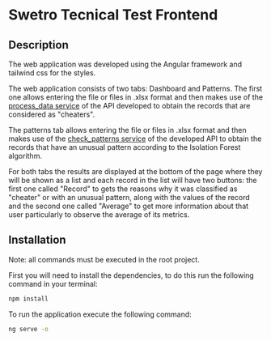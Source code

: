 # Swetro Tecnical Test Frontend

## Description

The web application was developed using the Angular framework and tailwind css for the styles.

The web application consists of two tabs: Dashboard and Patterns. The first one allows entering the file or files in .xlsx format and then makes use of the [process_data service](https://github.com/lauraich/swetroTest/tree/main#logic-of-process_data) of the API developed to obtain the records that are considered as "cheaters".

The patterns tab allows entering the file or files in .xlsx format and then makes use of the [check_patterns service](https://github.com/lauraich/swetroTest/tree/main#logic-of-check_patterns) of the developed API to obtain the records that have an unusual pattern according to the Isolation Forest algorithm.

For both tabs the results are displayed at the bottom of the page where they will be shown as a list and each record in the list will have two buttons: the first one called "Record" to gets the reasons why it was classified as "cheater" or with an unusual pattern, along with the values of the record and the second one called "Average" to get more information about that user particularly to observe the average of its metrics.

## Installation

Note: all commands must be executed in the root project.

First you will need to install the dependencies, to do this run the following command in your terminal:

```bash
npm install
```

To run the application execute the following command:

```bash
ng serve -o
```
